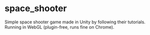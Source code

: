 # space_shooter
Simple space shooter game made in Unity by following their tutorials. Running in WebGL (plugin-free, runs fine on Chrome).
